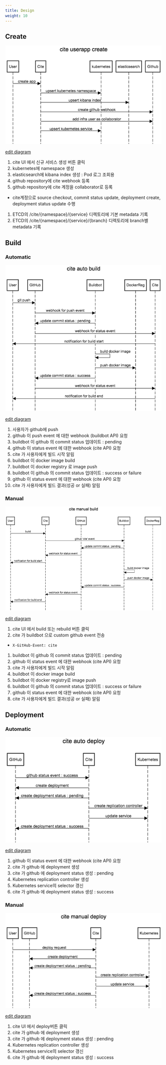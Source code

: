 ```yaml
---
title: Design
weight: 10
---
```


## Create
![cite userapp create](/images/sequencediagrams/cite_userapp_create.png)

[edit diagram](http://sequencediagram.org/index.html?initialData=C4S2BsFMAIGMxgVwM6QE4EMAOW5shsJAFDFYZqjzkB2w0AqqmmRVSLfQMIKuUjUMdaAGtEAI3Q1IRZH3adokcBmRVUFWAAt5AjkPoBxMFomkm6ALQA+HkQBceAkWjYsxO5BtjJaabMdELGZ6HykZSGRoGgwAW0jyWBJPG2VVdQI0bUDg9FCQcSEMaBAaABNIAA8PBBtjYFNxR1h8QhgAcxMJaAB3SHEtAHtBkRqiOq6m1zKykpoAM0xoFHRXKNhB8BVxQcxgXbGvazC-COQckNEJcNloZgA3ARIgA)

1. cite UI 에서 신규 서비스 생성 버튼 클릭
1. kubernetes에 namespace 생성
1. elasticsearch에 kibana index 생성 : Pod 로그 조회용
1. github repository에 cite webhook 등록
1. github repository에 cite 계정을 collaborator로 등록
  * cite계정으로 source checkout, commit status update, deployment create, deployment status update 수행
1. ETCD의 /cite/{namespace}/{service} 디렉토리에 기본 metadata 기록
1. ETCD의 /cite/{namespace}/{service}/{branch} 디렉토리에 branch별 metadata 기록



## Build

### Automatic

![cite auto build](/images/sequencediagrams/cite_auto_build.png)

[edit diagram](http://sequencediagram.org/index.html?initialData=C4S2BsFMAIGMxgQwK7APbQEbJOAJgFAEAOiATqPKQHbDQCqAzpGSeZSDXQOJgASyTGwogqiWtABCOfJjTBhHLtAAiaWAGsWAJUgBzRaM7i6AYQREmLALQA+XsAGYAXND1hoxZIwAWBB0520rh4csCuAO6QmD5oaBrQAGZoZJ7ePtCQAG6QtATBsvJ2AYKuyMR4iMAwsGgAtnUejMBV3tCuxLl4INQGJZh25tWR0bHxSSnQza2MmTl5Q5B2VmSu1PIgiaJVIGjUE6nYIVMtFPkyoUW2BZfhWBfQeOpaqSB1iHqQ5yFhdmqaOn0HXSj2eLGgbw+Xxuv3s-FK0HKlWqcHqjTo02AbVcjGQsFgkEYjH88IGtkWIxicQSyVSmLa2VyCkWy2Yq2g61AW1gOz2B3uxy6BCAA)

1. 사용자가 github에 push
1. github 이 push event 에 대한 webhook (buildbot API) 요청
1. buildbot 이 github 의 commit status 업데이트 : pending
1. github 이 status event 에 대한 webhook (cite API) 요청
1. cite 가 사용자에게 빌드 시작 알림
1. buildbot 이 docker image build
1. buildbot 이 docker registry 로 image push
1. buildbot 이 github 의 commit status 업데이트 : success or failure
1. github 이 status event 에 대한 webhook (cite API) 요청
1. cite 가 사용자에게 빌드 결과(성공 or 실패) 알림

### Manual

![cite manual build](/images/sequencediagrams/cite_manual_build.png)

[edit diagram](http://sequencediagram.org/index.html?initialData=C4S2BsFMAIGMxgWwIYDsCuzzQEbpOACYBQxADsgE6jwWrDQCqAzpJeVTSHQwMIIdqIWmgYBxMAAl0OQVx7QAQviI4A9sDnDuo6ABE1sANZsASpADmpFmwC0APn7BIALlwqSTyA+UFC64DcLMAALGWgAcnhnCOhIADdIemJfVQ0HCWBpHDd0MkJkZzg1REQwaGZgQvRmaDcyJMIQVCtM7IcvNwB3SBwQtTUjaAAzNUoKquAauMTkrwcbSjdUDRBh4UKQNVQRsfc-Cc4UjwCfE403PAPCQxNxkBQLSGO-U-sDYzNLepqQ6BvPvdHs9Uv50vY2jJcvlCjBYCUygxKtVam5mOhYLBIMxmMRITgOghur1+oNduNkVNagkkpp5vZFstVutYJttuT9kQ4qgSEA)

1. cite UI 에서 build 또는 rebuild 버튼 클릭
1. cite 가 buildbot 으로 custom github event 전송
  * `X-GitHub-Event: cite`
1. buildbot 이 github 의 commit status 업데이트 : pending
1. github 이 status event 에 대한 webhook (cite API) 요청
1. cite 가 사용자에게 빌드 시작 알림
1. buildbot 이 docker image build
1. buildbot 이 docker registry로 image push
1. buildbot 이 github 의 commit status 업데이트 : success or failure
1. github 이 status event 에 대한 webhook (cite API) 요청
1. cite 가 사용자에게 빌드 결과(성공 or 실패) 알림



## Deployment

### Automatic
![cite auto deploy](/images/sequencediagrams/cite_auto_deploy.png)

[edit diagram](http://sequencediagram.org/index.html?initialData=C4S2BsFMAIGMxgQwK7APbQCaQA7jQJ4BQROiATqPGQHbDQDiYAEsgEakVUi30DCCTpRDVEdaAGl2kcjUjBIAZxJNgrNgFoAfAIUAuaAHMwAC3bRFwRMGSLokAG6RxBxcliwly3ZG2r1BrDkkNYw2HiEALbOwEQ+fizsgcGhWLj4BNHilta20AY4zpggNIZxCNpSbDJyCorJIQrQwXgi1iBoNHCdwORo4FDk5QqV0rLySgbIOJipijIOIpDDvlr+SXApTeEZWfQ5Nnau7p6KykA)

1. github 이 status event 에 대한 webhook (cite API) 요청
1. cite 가 github 에 deployment 생성
1. cite 가 github 에 deployment status 생성 : pending
1. Kubernetes replication controller 생성
1. Kubernetes service의 selector 갱신
1. cite 가 github 에 deployment status 생성 : success



### Manual
![cite manual deploy](/images/sequencediagrams/cite_manual_deploy.png)

[edit diagram](http://sequencediagram.org/index.html?initialData=C4S2BsFMAIGMxgWwIYDsCuzzQCaQA7gD2AngFBn7IBOo8Vqw0AqgM6TWU10gNMDiYABLoARl1oh6aJgGEEEnn2gBpMR1SRgkVhTYcAtAD552gFy4CxEtGqQAjuh3AypyMcHARoi7DvJtS0JSREhGVwQPYTFff0C8YJJQxmhWYAD0VmgLfDCcEFQAcwjtYzVRDS0dWMgAmDtCKQCQIlQ4VuBqInAoTjcy9WpNbVYLdHwcOtSOADcpSBL3I09vGqmE62SmNIysi1Z0WFgdXSA)

1. cite UI 에서 deploy버튼 클릭
1. cite 가 github 에 deployment 생성
1. cite 가 github 에 deployment status 생성 : pending
1. Kubernetes replication controller 생성
1. Kubernetes service의 selector 갱신
1. cite 가 github 에 deployment status 생성 : success

